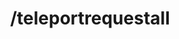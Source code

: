 ---
command:
  added: Pre-0.2.7
  aliases:
  - tprall
  - teleportaskall
  - tpaall
  configuration: []
  description: Sends a teleport request to everyone.
  permissions:
  - rcmds.teleportrequestall
  supports: {}
  usage: /teleportrequestall
layout: command
title: /teleportrequestall
---